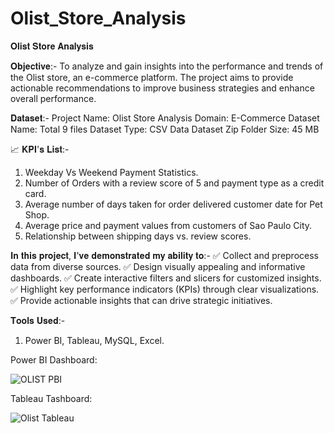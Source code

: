 # Olist_Store_Analysis


𝐎𝐥𝐢𝐬𝐭 𝐒𝐭𝐨𝐫𝐞 𝐀𝐧𝐚𝐥𝐲𝐬𝐢𝐬

𝐎𝐛𝐣𝐞𝐜𝐭𝐢𝐯𝐞:-
To analyze and gain insights into the performance and trends of the Olist store, an e-commerce platform. The project aims to provide actionable recommendations to improve business strategies and enhance overall performance.

𝐃𝐚𝐭𝐚𝐬𝐞𝐭:-
Project Name: Olist Store Analysis Domain: E-Commerce Dataset Name: Total 9 files Dataset Type: CSV Data Dataset Zip Folder Size: 45 MB

📈 𝐊𝐏𝐈'𝐬 𝐋𝐢𝐬𝐭:-
1.	Weekday Vs Weekend Payment Statistics.
2.	Number of Orders with a review score of 5 and payment type as a credit card.
3.	Average number of days taken for order delivered customer date for Pet Shop.
4.	Average price and payment values from customers of Sao Paulo City.
5.	Relationship between shipping days vs. review scores.

𝐈𝐧 𝐭𝐡𝐢𝐬 𝐩𝐫𝐨𝐣𝐞𝐜𝐭, 𝐈'𝐯𝐞 𝐝𝐞𝐦𝐨𝐧𝐬𝐭𝐫𝐚𝐭𝐞𝐝 𝐦𝐲 𝐚𝐛𝐢𝐥𝐢𝐭𝐲 𝐭𝐨:-
✅ Collect and preprocess data from diverse sources. 
✅ Design visually appealing and informative dashboards.
✅ Create interactive filters and slicers for customized insights. 
✅ Highlight key performance indicators (KPIs) through clear visualizations. 
✅ Provide actionable insights that can drive strategic initiatives.

𝐓𝐨𝐨𝐥𝐬 𝐔𝐬𝐞𝐝:-
1) Power BI, Tableau, MySQL, Excel.

Power BI Dashboard:

![OLIST PBI](https://github.com/user-attachments/assets/69ddd9c6-52f4-480b-896b-663dcd7484ab)


Tableau Tashboard:

![Olist Tableau](https://github.com/user-attachments/assets/213faa6c-042b-4607-a07f-6bd34e27cf16)


